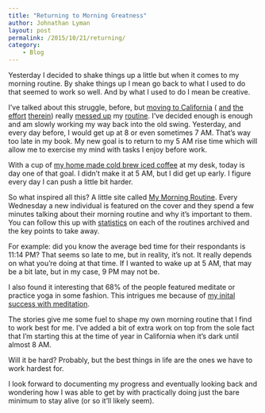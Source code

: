 ```yaml
---
title: "Returning to Morning Greatness"
author: Johnathan Lyman
layout: post
permalink: /2015/10/21/returning/
category:
    - Blog
---
```


Yesterday I decided to shake things up a little but when it comes to my morning routine. By shake things up I mean go back to what I used to do that seemed to work so well. And by what I used to do I mean be creative.

I’ve talked about this struggle, before, but [moving to California](https://johnathanlyman.com/2015/03/moving-to-cali/) ( [and](https://johnathanlyman.com/2015/04/move-day-1/) [the](https://johnathanlyman.com/2015/04/move-day-2/) [effort](https://johnathanlyman.com/2015/04/move-day-3/) [therein](https://johnathanlyman.com/2015/04/move-day-4/)) really [messed up](https://johnathanlyman.com/2015/06/reset/) my [routine](https://johnathanlyman.com/?s=routine). I’ve decided enough is enough and am slowly working my way back into the old swing. Yesterday, and every day before, I would get up at 8 or even sometimes 7 AM. That’s way too late in my book. My new goal is to return to my 5 AM rise time which will allow me to exercise my mind with tasks I enjoy before work.

With a cup of [my home made cold brew iced coffee](https://johnathanlyman.com/2015/09/the-cold-brew-coffee-adventure/) at my desk, today is day one of that goal. I didn’t make it at 5 AM, but I did get up early. I figure every day I can push a little bit harder.

So what inspired all this? A little site called [My Morning Routine](http://mymorningroutine.com). Every Wednesday a new individual is featured on the cover and they spend a few minutes talking about their morning routine and why it’s important to them. You can follow this up with [statistics](http://mymorningroutine.com/statistics/) on each of the routines archived and the key points to take away.

For example: did you know the average bed time for their respondants is 11:14 PM? That seems so late to me, but in reality, it’s not. It really depends on what you’re doing at that time. If I wanted to wake up at 5 AM, that may be a bit late, but in my case, 9 PM may not be.

I also found it interesting that 68% of the people featured meditate or practice yoga in some fashion. This intrigues me because of [my inital success with meditation](https://johnathanlyman.com/2015/10/headspace/).

The stories give me some fuel to shape my own morning routine that I find to work best for me. I’ve added a bit of extra work on top from the sole fact that I’m starting this at the time of year in California when it’s dark until almost 8 AM.

Will it be hard? Probably, but the best things in life are the ones we have to work hardest for.

I look forward to documenting my progress and eventually looking back and wondering how I was able to get by with practically doing just the bare minimum to stay alive (or so it’ll likely seem).

